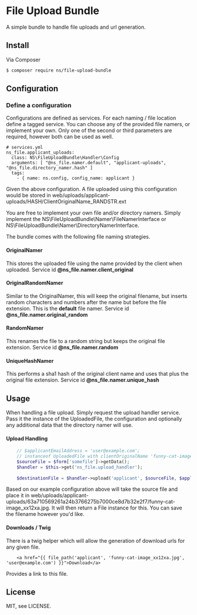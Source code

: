 File Upload Bundle
==================

A simple bundle to handle file uploads and url generation.


Install
-------

Via Composer

```sh
$ composer require ns/file-upload-bundle
```


Configuration
-------------

### Define a configuration

Configurations are defined as services. For each naming / file location define
a tagged service. You can choose any of the provided file namers, or implement your own. 
Only one of the second or third parameters are required, however both can be used as well. 

```
# services.yml
ns_file.applicant_uploads:
  class: NS\FileUploadBundle\Handler\Config
  arguments: [ "@ns_file.namer.default", "applicant-uploads", "@ns_file.directory_namer.hash" ]
  tags:
    - { name: ns.config, config_name: applicant }
```

Given the above configuration. A file uploaded using this configuration would be stored
in web/uploads/applicant-uploads/HASH/ClientOriginalName_RANDSTR.ext 

You are free to implement your own file and/or directory namers. Simply implement the
 NS\FileUploadBundle\Namer\FileNamerInterface or NS\FileUploadBundle\Namer\DirectoryNamerInterface.
 
The bundle comes with the following file naming strategies.


#### OriginalNamer

This stores the uploaded file using the name provided by the client when uploaded. Service id 
**@ns_file.namer.client_original**


#### OriginalRandomNamer

Similar to the OriginalNamer, this will keep the original filename, but inserts random characters
and numbers after the name but before the file extension. This is the **default** file namer. 
Service id **@ns_file.namer.original_random**


#### RandomNamer

This renames the file to a random string but keeps the original file extension. Service id 
**@ns_file.namer.random**


#### UniqueHashNamer

This performs a sha1 hash of the original client name and uses that plus the original file
extension. Service id **@ns_file.namer.unique_hash**

Usage
------

When handling a file upload. Simply request the upload handler service. Pass it the instance
of the UploadedFile, the configuration and optionally any additional data that the directory 
namer will use.

#### Upload Handling

```php
    // $applicantEmailAddress = 'user@example.com';
    // instanceof UploadedFile with clientOriginalName 'funny-cat-image.jpg'
    $sourceFile = $form['somefile']->getData();
    $handler = $this->get('ns_file.upload_handler');
    
    $destinationFile = $handler->upload('applicant', $sourceFile, $applicantEmailAddress);
```

Based on our example configuration above will take the source file and place it in
web/uploads/applicant-uploads/63a710569261a24b3766275b7000ce8d7b32e2f7/funny-cat-image_xx12xa.jpg.
It will then return a File instance for this. You can save the filename however you'd like.


#### Downloads / Twig

There is a twig helper which will allow the generation of download urls for any given file.

```twig
    <a href="{{ file_path('applicant', 'funny-cat-image_xx12xa.jpg', 'user@example.com') }}">Download</a>
```

Provides a link to this file.

License
-------

MIT, see LICENSE.
